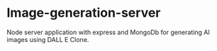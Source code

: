 # Image-generation-server
Node server application with express and MongoDb for generating AI images using DALL E Clone.
